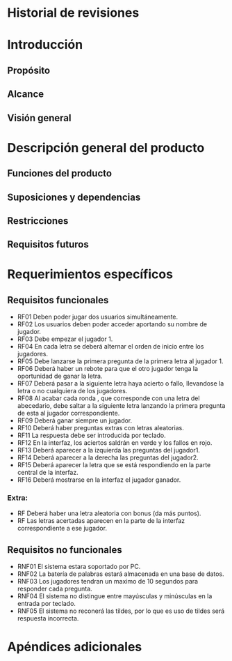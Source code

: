 # Historial de revisiones

  
# Introducción
## Propósito
## Alcance
## Visión general

# Descripción general del producto
## Funciones del producto
## Suposiciones y dependencias
## Restricciones
## Requisitos futuros

# Requerimientos específicos
## Requisitos funcionales
* RF01 Deben poder jugar dos usuarios simultáneamente.
* RF02 Los usuarios deben poder acceder aportando su nombre de jugador.
* RF03 Debe empezar el jugador 1.
* RF04 En cada letra se deberá alternar el orden de inicio entre los jugadores.
* RF05 Debe lanzarse la primera pregunta de la primera letra al jugador 1.
* RF06 Deberá haber un rebote para que el otro jugador tenga la oportunidad de ganar la letra.
* RF07 Deberá pasar a la siguiente letra haya acierto o fallo, llevandose la letra o no cualquiera de los jugadores.
* RF08 Al acabar cada ronda , que corresponde con una letra del abecedario, debe saltar a la siguiente letra lanzando la primera pregunta de esta al jugador correspondiente.
* RF09 Deberá ganar siempre un jugador.
* RF10 Deberá haber preguntas extras con letras aleatorias.
* RF11 La respuesta debe ser introducida por teclado.
* RF12 En la interfaz, los aciertos saldrán en verde y los fallos en rojo.
* RF13 Deberá aparecer a la izquierda las preguntas del jugador1.
* RF14 Deberá aparecer a la derecha las preguntas del jugador2.
* RF15 Deberá aparecer la letra que se está respondiendo en la parte central de la interfaz.
* RF16 Deberá mostrarse en la interfaz el jugador ganador.


### Extra:
* RF Deberá haber una letra aleatoria con bonus (da más puntos).
* RF Las letras acertadas aparecen en la parte de la interfaz correspondiente a ese jugador.


## Requisitos no funcionales
* RNF01 El sistema estara soportado por PC.
* RNF02 La batería de palabras estará almacenada en una base de datos.
* RNF03 Los jugadores tendran un maximo de 10 segundos para responder cada pregunta.
* RNF04 El sistema no distingue entre mayúsculas y minúsculas en la entrada por teclado.
* RNF05 El sistema no reconerá las tildes, por lo que es uso de tildes será respuesta incorrecta.


# Apéndices adicionales
